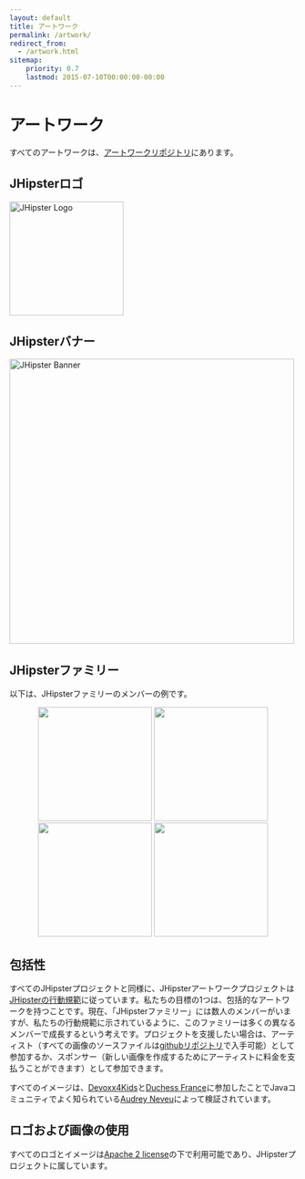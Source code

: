 ```yaml
---
layout: default
title: アートワーク
permalink: /artwork/
redirect_from:
  - /artwork.html
sitemap:
    priority: 0.7
    lastmod: 2015-07-10T00:00:00-00:00
---
```


# <i class="fa fa-pencil"></i> アートワーク

すべてのアートワークは、[アートワークリポジトリ](https://github.com/jhipster/jhipster-artwork)にあります。

## JHipsterロゴ
<img src="/jhipster-artwork/logos/JHipster%20bowtie%20-%20square.png"
      alt="JHipster Logo"
      width="200">

## JHipsterバナー

<img src="/jhipster-artwork/logos/JHipster%20banner.png"
      alt="JHipster Banner"
      width="500">

## JHipsterファミリー

以下は、JHipsterファミリーのメンバーの例です。

<div width="500" align="center">
  <img src="/jhipster-artwork/family/jhipster_family_member_0.svg" width="200">
  <img src="/jhipster-artwork/family/jhipster_family_member_1.svg" width="200">
  <img src="/jhipster-artwork/family/jhipster_family_member_2.svg" width="200">
  <img src="/jhipster-artwork/family/jhipster_family_member_3.svg" width="200">
</div>

## 包括性

すべてのJHipsterプロジェクトと同様に、JHipsterアートワークプロジェクトは[JHipsterの行動規範](https://github.com/jhipster/generator-jhipster/blob/main/CODE_OF_CONDUCT.md)に従っています。私たちの目標の1つは、包括的なアートワークを持つことです。現在、「JHipsterファミリー」には数人のメンバーがいますが、私たちの行動規範に示されているように、このファミリーは多くの異なるメンバーで成長するという考えです。プロジェクトを支援したい場合は、アーティスト（すべての画像のソースファイルは[githubリポジトリ](https://github.com/jhipster/jhipster-artwork)で入手可能）として参加するか、スポンサー（新しい画像を作成するためにアーティストに料金を支払うことができます）として参加できます。

すべてのイメージは、[Devoxx4Kids](http://www.devoxx4kids.org/)と[Duchess France](https://www.duchess-france.org/)に参加したことでJavaコミュニティでよく知られている[Audrey Neveu](https://twitter.com/Audrey_Neveu)によって検証されています。

## ロゴおよび画像の使用

すべてのロゴとイメージは[Apache 2 license](LICENSE.txt)の下で利用可能であり、JHipsterプロジェクトに属しています。
